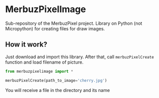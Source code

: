 # MerbuzPixelImage
Sub-repository of the MerbuzPixel project. Library on Python (not Micropython) for creating files for draw images.

## How it work?

Just download and import this library. After that, call `merbuzPixelCreate` function and load filename of picture.

```python
from merbuzpixelimage import *

merbuzPixelCreate(path_to_image='cherry.jpg')
```

You will receive a file in the directory and its name
